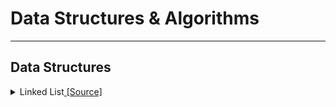 # **Data Structures & Algorithms**

---

## Data Structures

<details>
  <summary>Linked List<a href = "https://github.com/anchitbhuhan/DS-ALGO-Java-/tree/main/LinkedList"> [Source]</a>
  </summary>

<details>

  <summary>Middle a Linked List</summary>

  * <a>Simple Traversal - O(N), O(1)</a>
  * <a>2 Pointers O(N), O(1)</a>
  * <a>3rd Approach O(N), O(1)</a>

</details>

<details>
  <summary>Reverse a Linked List</summary>

  * <a>Iterative Method O(N) O(1)</a>
  * <a>Recursive Method O(N) O(1)</a>
  * <a>Tail Recursive Method</a>
  * <a>Using Stack</a>
  * <a>Using Array</a>
  

</details>

<details>
  <summary>Palindrome</summary>

  * <a>Using Stack</a>
  * <a>By Finding the Middle and reversing</a>
  * <a>Recursion</a>

</details>

<details>
  <summary>Identical Linked List</summary>

  * <a>Iterative</a>
  * <a>Recursive Approach</a>

</details>

<details>
  <summary>Remove Duplicates</summary>

<details>
  <summary>Remove Duplicates from Unsorted LL</summary>

  * <a>Using 2 Loops    </a>
  * <a>Use Sorting</a>

</details

<details>
  <summary>Remove Duplicates from Sorted LL</summary>

  * <a>Iterative</a>
  * <a>Recursive Approach</a>
  * <a>3rd Approach</a>

</details

</details>

<details>
  <summary>Merge 2 Linked List in a Sorted order</summary>

  * <a>Without Creating New Node</a>

</details

</details>
